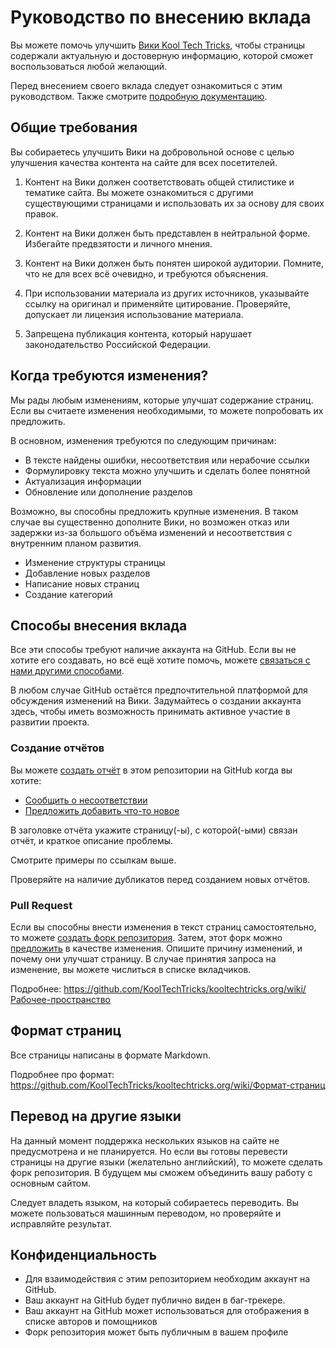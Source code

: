 # Руководство по внесению вклада

Вы можете помочь улучшить [Вики Kool Tech Tricks], чтобы страницы содержали
актуальную и достоверную информацию, которой сможет воспользоваться любой
желающий.

Перед внесением своего вклада следует ознакомиться с этим руководством. Также
смотрите [подробную документацию].

[Вики Kool Tech Tricks]: https://kooltechtricks.org
[подробную документацию]: https://github.com/KoolTechTricks/kooltechtricks.org/wiki

## Общие требования

Вы собираетесь улучшить Вики на добровольной основе с целью улучшения качества
контента на сайте для всех посетителей.

1. Контент на Вики должен соответствовать общей стилистике и тематике сайта.
Вы можете ознакомиться с другими существующими страницами и использовать их за
основу для своих правок.

2. Контент на Вики должен быть представлен в нейтральной форме. Избегайте
предвзятости и личного мнения.

3. Контент на Вики должен быть понятен широкой аудитории. Помните, что не для
всех всё очевидно, и требуются объяснения.

4. При использовании материала из других источников, указывайте ссылку на
оригинал и применяйте цитирование. Проверяйте, допускает ли лицензия
использование материала.

5. Запрещена публикация контента, который нарушает законодательство Российской
Федерации.

## Когда требуются изменения?

Мы рады любым изменениям, которые улучшат содержание страниц. Если вы считаете
изменения необходимыми, то можете попробовать их предложить.

В основном, изменения требуются по следующим причинам:

- В тексте найдены ошибки, несоответствия или нерабочие ссылки
- Формулировку текста можно улучшить и сделать более понятной
- Актуализация информации
- Обновление или дополнение разделов

Возможно, вы способны предложить крупные изменения. В таком случае вы
существенно дополните Вики, но возможен отказ или задержки из-за большого объёма
изменений и несоответствия с внутренним планом развития.

- Изменение структуры страницы
- Добавление новых разделов
- Написание новых страниц
- Создание категорий

## Способы внесения вклада

Все эти способы требуют наличие аккаунта на GitHub. Если вы не хотите его
создавать, но всё ещё хотите помочь, можете [связаться с нами другими способами].

[связаться с нами другими способами]: https://kooltechtricks.org/faq/contact

В любом случае GitHub остаётся предпочтительной платформой для обсуждения
изменений на Вики. Задумайтесь о создании аккаунта здесь, чтобы иметь
возможность принимать активное участие в развитии проекта.

### Создание отчётов

Вы можете [создать отчёт](https://github.com/KoolTechTricks/kooltechtricks.org/issues/new)
в этом репозитории на GitHub когда вы хотите:

- [Сообщить о несоответствии](https://github.com/KoolTechTricks/kooltechtricks.org/issues/5)
- [Предложить добавить что-то новое](https://github.com/KoolTechTricks/kooltechtricks.org/issues/4)

В заголовке отчёта укажите страницу(-ы), с которой(-ыми) связан отчёт, и краткое
описание проблемы.

Смотрите примеры по ссылкам выше.

Проверяйте на наличие дубликатов перед созданием новых отчётов.

### Pull Request

Если вы способны внести изменения в текст страниц самостоятельно, то можете
[создать форк репозитория](https://docs.github.com/en/get-started/quickstart/fork-a-repo).
Затем, этот форк можно
[предложить](https://github.com/KoolTechTricks/kooltechtricks.org/pulls) в качестве
изменения. Опишите причину изменений, и почему они улучшат страницу. В случае
принятия запроса на изменение, вы можете числиться в списке вкладчиков.

Подробнее: https://github.com/KoolTechTricks/kooltechtricks.org/wiki/Рабочее-пространство

## Формат страниц

Все страницы написаны в формате Markdown.

Подробнее про формат: https://github.com/KoolTechTricks/kooltechtricks.org/wiki/Формат-страниц

## Перевод на другие языки

На данный момент поддержка нескольких языков на сайте не предусмотрена и не
планируется. Но если вы готовы перевести страницы на другие языки (желательно
английский), то можете сделать форк репозитория. В будущем мы сможем объединить
вашу работу с основным сайтом.

Следует владеть языком, на который собираетесь переводить. Вы можете
пользоваться машинным переводом, но проверяйте и исправляйте результат.

## Конфиденциальность

- Для взаимодействия с этим репозиторием необходим аккаунт на GitHub.
- Ваш аккаунт на GitHub будет публично виден в баг-трекере.
- Ваш аккаунт на GitHub может использоваться для отображения в списке авторов и
помощников
- Форк репозитория может быть публичным в вашем профиле
